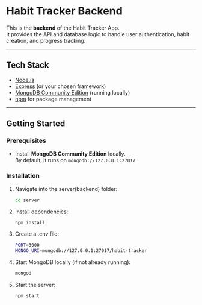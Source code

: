 # Habit Tracker Backend

This is the **backend** of the Habit Tracker App.  
It provides the API and database logic to handle user authentication, habit creation, and progress tracking.

---

## Tech Stack
- [Node.js](https://nodejs.org/)
- [Express](https://expressjs.com/) (or your chosen framework)
- [MongoDB Community Edition](https://www.mongodb.com/try/download/community) (running locally)
- [npm](https://www.npmjs.com/) for package management

---

## Getting Started

### Prerequisites
- Install **MongoDB Community Edition** locally.  
  By default, it runs on `mongodb://127.0.0.1:27017`.

### Installation
1. Navigate into the server(backend) folder:
   ```bash
   cd server

2. Install dependencies:
    ```bash
    npm install

3. Create a .env file:
    ```sh
    PORT=3000
    MONGO_URI=mongodb://127.0.0.1:27017/habit-tracker

4. Start MongoDB locally (if not already running):
    ```bash
    mongod
    
5. Start the server:
    ```bash
    npm start
